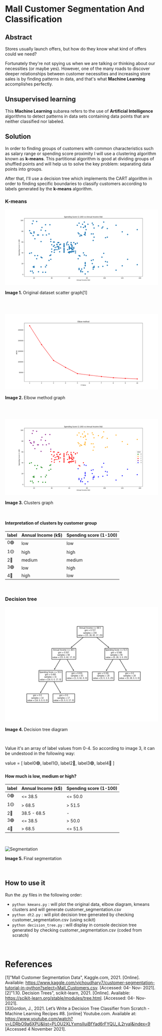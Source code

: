 # Mall Customer Segmentation And Classification
## Abstract
Stores usually launch offers, but how do they know what kind of offers could we need? 

Fortunately they're not spying us when we are talking or thinking about our necessities (or maybe yes). However, one of the many roads to discover deeper relationships between customer necessities and increasing store sales is by finding patterns in data, and that's what <b>Machine Learning</b> accomplishes perfectly.

## Unsupervised learning
This <b>Machine Learning</b> subarea refers to the use of <b>Artificial Intelligence</b> algorithms to detect patterns in data sets containing data points that are neither classified nor labeled.

## Solution
In order to finding groups of customers with common characteristics such as salary range or spending score proximity I will use a clustering algorithm known as <b>k-means</b>. This partitional algorithm is good at dividing groups of shuffled points and will help us to solve the key problem: separating data points into groups.

After that, I'll use a decision tree which implements the CART algorithm in order to finding specific boundaries to classify customers according to labels generated by the <b>k-means</b> algorithm.

### K-means
![Original dataset scatter graph](https://github.com/rcgc/MallCustomerSegmentation/blob/master/Figure_1_dataset.png)
<p><b>Image 1. </b>Original dataset scatter graph[1]</p><br><br>

![Elbow method graph](https://github.com/rcgc/MallCustomerSegmentation/blob/master/Figure_2_elbow_method.png)
<p><b>Image 2. </b>Elbow method graph</p><br><br>

![Clusters graph](https://github.com/rcgc/MallCustomerSegmentation/blob/master/Figure_3_clusters.png)
<p><b>Image 3. </b>Clusters graph</p><br>

#### Interpretation of clusters by customer group
| label | Annual Income (k$) | Spending score (1-100) |
| ----- | ------------------ | ---------------------- |
|  0🟢 |   low              |      low               |
|  1🟡 |   high             |      high              |
|  2🔴 |   medium           |      medium            |
|  3🟣 |   low              |      high              |
|  4🔵 |   high             |      low               |
<br>


### Decision tree
![Decision_tree graph](https://github.com/rcgc/MallCustomerSegmentation/blob/master/Figure_4_decision_tree.png)
<p><b>Image 4. </b>Decision tree diagram</p><br>

<p>Value it's an array of label values from 0-4. So according to image 3, it can be undestood in the following way:</p>
<p>value = [ label0🟢, label1🟡, label2🔴, label3🟣, label4🔵 ]</p>

#### How much is low, medium or high?
| label | Annual Income (k$) | Spending score (1-100) |
| ----- | ------------------ | ---------------------- |
|  0🟢 |   <= 38.5          |      <= 50.0           |
|  1🟡 |   > 68.5           |      >  51.5           |
|  2🔴 |   38.5 - 68.5      |      -                 |
|  3🟣 |   <= 38.5          |      >  50.0           |
|  4🔵 |   > 68.5           |      <= 51.5           |
<br>

![Segmentation](https://github.com/rcgc/MallCustomerSegmentationAndClassification/blob/master/Figure_5_segmentation.png)
<p><b>Image 5. </b>Final segmentation</p><br>

## How to use it
Run the .py files in the following order:
- `python kmeans.py` : will plot the original data, elbow diagram, kmeans clusters and will generate customer_segmentation.csv
- `python dt2.py` : will plot decision tree generated by checking customer_segmentation.csv (using scikit)
- `python decision_tree.py` : will display in console decision tree generated by checking customer_segmentation.csv (coded from scratch)
<br>

# References
[1]"Mall Customer Segmentation Data", Kaggle.com, 2021. [Online]. Available: https://www.kaggle.com/vjchoudhary7/customer-segmentation-tutorial-in-python?select=Mall_Customers.csv. [Accessed: 04- Nov- 2021].<br>
[2]"1.10. Decision Trees", scikit-learn, 2021. [Online]. Available: https://scikit-learn.org/stable/modules/tree.html. [Accessed: 04- Nov- 2021].<br>
[3]Gordon, J., 2021. Let’s Write a Decision Tree Classifier from Scratch - Machine Learning Recipes #8. [online] Youtube.com. Available at: <https://www.youtube.com/watch?v=LDRbO9a6XPU&list=PLOU2XLYxmsIIuiBfYad6rFYQU_jL2ryal&index=9> [Accessed 4 November 2021].
